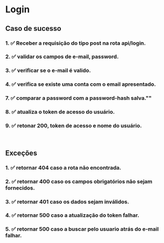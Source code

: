 # Login


##  Caso de sucesso


### 1. ✅ Receber a requisição do tipo post na rota api/login.
### 2. ✅ validar os campos de  e-mail, password.
### 3. ✅ verificar se o e-mail é valido.
### 4. ✅ verifica se existe uma conta com o email apresentado.
### 7. ✅ comparar a password com a password-hash salva.""
### 8. ✅ atualiza o token de acesso do usuário.   
### 9. ✅ retonar 200, token de acesso e nome do usuário.

<br/>

## Exceções


### 1. ✅ retornar 404 caso a rota não encontrada.
### 2. ✅ retornar 400 caso os campos obrigatórios não sejam fornecidos. 
### 3. ✅ retornar 401 caso os dados sejam inválidos.
### 4. ✅ retornar 500 caso a atualização do token falhar.
### 5. ✅ retornar 500 caso a buscar pelo usuario atrás do e-mail falhar.
